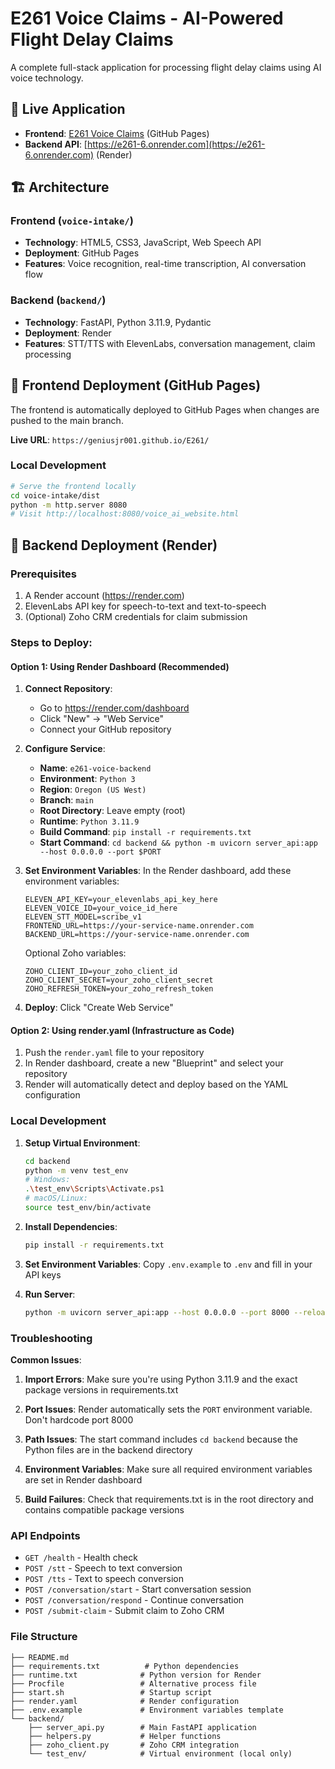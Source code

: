 # E261 Voice Claims - AI-Powered Flight Delay Claims

A complete full-stack application for processing flight delay claims using AI voice technology.

## 🌟 Live Application

- **Frontend**: [E261 Voice Claims](https://geniusjr001.github.io/E261/) (GitHub Pages)
- **Backend API**: [https://e261-6.onrender.com](https://e261-6.onrender.com) (Render)

## 🏗️ Architecture

### Frontend (`voice-intake/`)
- **Technology**: HTML5, CSS3, JavaScript, Web Speech API
- **Deployment**: GitHub Pages
- **Features**: Voice recognition, real-time transcription, AI conversation flow

### Backend (`backend/`)
- **Technology**: FastAPI, Python 3.11.9, Pydantic
- **Deployment**: Render
- **Features**: STT/TTS with ElevenLabs, conversation management, claim processing

## 🚀 Frontend Deployment (GitHub Pages)

The frontend is automatically deployed to GitHub Pages when changes are pushed to the main branch.

**Live URL**: `https://geniusjr001.github.io/E261/`

### Local Development
```bash
# Serve the frontend locally
cd voice-intake/dist
python -m http.server 8080
# Visit http://localhost:8080/voice_ai_website.html
```

## 🚀 Backend Deployment (Render)

### Prerequisites
1. A Render account (https://render.com)
2. ElevenLabs API key for speech-to-text and text-to-speech
3. (Optional) Zoho CRM credentials for claim submission

### Steps to Deploy:

#### Option 1: Using Render Dashboard (Recommended)

1. **Connect Repository**:
   - Go to https://render.com/dashboard
   - Click "New" → "Web Service"
   - Connect your GitHub repository

2. **Configure Service**:
   - **Name**: `e261-voice-backend`
   - **Environment**: `Python 3`
   - **Region**: `Oregon (US West)`
   - **Branch**: `main`
   - **Root Directory**: Leave empty (root)
   - **Runtime**: `Python 3.11.9`
   - **Build Command**: `pip install -r requirements.txt`
   - **Start Command**: `cd backend && python -m uvicorn server_api:app --host 0.0.0.0 --port $PORT`

3. **Set Environment Variables**:
   In the Render dashboard, add these environment variables:
   ```
   ELEVEN_API_KEY=your_elevenlabs_api_key_here
   ELEVEN_VOICE_ID=your_voice_id_here
   ELEVEN_STT_MODEL=scribe_v1
   FRONTEND_URL=https://your-service-name.onrender.com
   BACKEND_URL=https://your-service-name.onrender.com
   ```

   Optional Zoho variables:
   ```
   ZOHO_CLIENT_ID=your_zoho_client_id
   ZOHO_CLIENT_SECRET=your_zoho_client_secret
   ZOHO_REFRESH_TOKEN=your_zoho_refresh_token
   ```

4. **Deploy**: Click "Create Web Service"

#### Option 2: Using render.yaml (Infrastructure as Code)

1. Push the `render.yaml` file to your repository
2. In Render dashboard, create a new "Blueprint" and select your repository
3. Render will automatically detect and deploy based on the YAML configuration

### Local Development

1. **Setup Virtual Environment**:
   ```bash
   cd backend
   python -m venv test_env
   # Windows:
   .\test_env\Scripts\Activate.ps1
   # macOS/Linux:
   source test_env/bin/activate
   ```

2. **Install Dependencies**:
   ```bash
   pip install -r requirements.txt
   ```

3. **Set Environment Variables**:
   Copy `.env.example` to `.env` and fill in your API keys

4. **Run Server**:
   ```bash
   python -m uvicorn server_api:app --host 0.0.0.0 --port 8000 --reload
   ```

### Troubleshooting

**Common Issues**:

1. **Import Errors**: Make sure you're using Python 3.11.9 and the exact package versions in requirements.txt

2. **Port Issues**: Render automatically sets the `PORT` environment variable. Don't hardcode port 8000

3. **Path Issues**: The start command includes `cd backend` because the Python files are in the backend directory

4. **Environment Variables**: Make sure all required environment variables are set in Render dashboard

5. **Build Failures**: Check that requirements.txt is in the root directory and contains compatible package versions

### API Endpoints

- `GET /health` - Health check
- `POST /stt` - Speech to text conversion
- `POST /tts` - Text to speech conversion
- `POST /conversation/start` - Start conversation session
- `POST /conversation/respond` - Continue conversation
- `POST /submit-claim` - Submit claim to Zoho CRM

### File Structure
```
├── README.md
├── requirements.txt          # Python dependencies
├── runtime.txt              # Python version for Render
├── Procfile                 # Alternative process file
├── start.sh                 # Startup script
├── render.yaml              # Render configuration
├── .env.example             # Environment variables template
└── backend/
    ├── server_api.py        # Main FastAPI application
    ├── helpers.py           # Helper functions
    ├── zoho_client.py       # Zoho CRM integration
    └── test_env/            # Virtual environment (local only)
```
